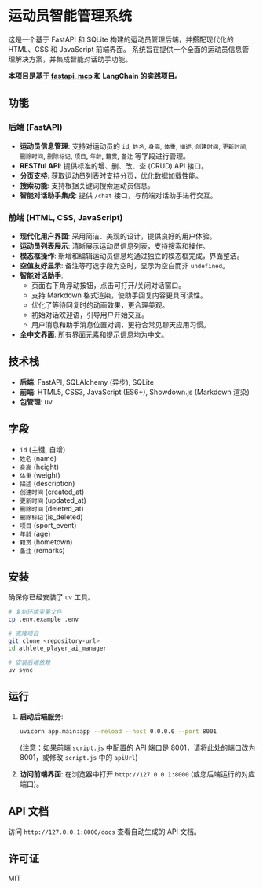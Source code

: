 # 运动员智能管理系统

这是一个基于 FastAPI 和 SQLite 构建的运动员管理后端，并搭配现代化的 HTML、CSS 和 JavaScript 前端界面。
系统旨在提供一个全面的运动员信息管理解决方案，并集成智能对话助手功能。

**本项目是基于 [fastapi_mcp](https://github.com/tadata-org/fastapi_mcp) 和 LangChain 的实践项目。**

## 功能

### 后端 (FastAPI)

- **运动员信息管理**: 支持对运动员的 `id`, `姓名`, `身高`, `体重`, `描述`, `创建时间`, `更新时间`, `删除时间`, `删除标记`, `项目`, `年龄`, `籍贯`, `备注` 等字段进行管理。
- **RESTful API**: 提供标准的增、删、改、查 (CRUD) API 接口。
- **分页支持**: 获取运动员列表时支持分页，优化数据加载性能。
- **搜索功能**: 支持根据关键词搜索运动员信息。
- **智能对话助手集成**: 提供 `/chat` 接口，与前端对话助手进行交互。

### 前端 (HTML, CSS, JavaScript)

- **现代化用户界面**: 采用简洁、美观的设计，提供良好的用户体验。
- **运动员列表展示**: 清晰展示运动员信息列表，支持搜索和操作。
- **模态框操作**: 新增和编辑运动员信息均通过独立的模态框完成，界面整洁。
- **空值友好显示**: 备注等可选字段为空时，显示为空白而非 `undefined`。
- **智能对话助手**: 
    - 页面右下角浮动按钮，点击可打开/关闭对话窗口。
    - 支持 Markdown 格式渲染，使助手回复内容更具可读性。
    - 优化了等待回复时的动画效果，更合理美观。
    - 初始对话欢迎语，引导用户开始交互。
    - 用户消息和助手消息位置对调，更符合常见聊天应用习惯。
- **全中文界面**: 所有界面元素和提示信息均为中文。

## 技术栈

- **后端**: FastAPI, SQLAlchemy (异步), SQLite
- **前端**: HTML5, CSS3, JavaScript (ES6+), Showdown.js (Markdown 渲染)
- **包管理**: uv

## 字段

- `id` (主键, 自增)
- `姓名` (name)
- `身高` (height)
- `体重` (weight)
- `描述` (description)
- `创建时间` (created_at)
- `更新时间` (updated_at)
- `删除时间` (deleted_at)
- `删除标记` (is_deleted)
- `项目` (sport_event)
- `年龄` (age)
- `籍贯` (hometown)
- `备注` (remarks)

## 安装

确保你已经安装了 `uv` 工具。

```bash
# 复制环境变量文件
cp .env.example .env

# 克隆项目
git clone <repository-url>
cd athlete_player_ai_manager

# 安装后端依赖
uv sync
```

## 运行

1.  **启动后端服务**:
    ```bash
    uvicorn app.main:app --reload --host 0.0.0.0 --port 8001
    ```
    (注意：如果前端 `script.js` 中配置的 API 端口是 8001，请将此处的端口改为 8001，或修改 `script.js` 中的 `apiUrl`)

2.  **访问前端界面**:
    在浏览器中打开 `http://127.0.0.1:8000` (或您后端运行的对应端口)。

## API 文档

访问 `http://127.0.0.1:8000/docs` 查看自动生成的 API 文档。

## 许可证

MIT
